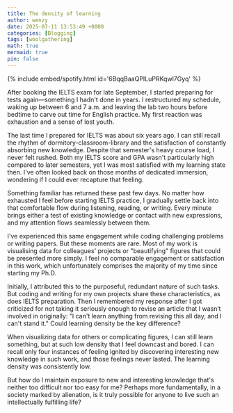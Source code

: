 ```yaml
---
title: The density of learning
author: wenzy
date: 2025-07-11 13:53:49 +0800
categories: [Blogging]
tags: [woolgathering]
math: true
mermaid: true
pin: false
---
```


{% include embed/spotify.html id='6BqqBaaQPILuPRKqwl7Gyq' %}

After booking the IELTS exam for late September, I started preparing for tests again—something I hadn't done in years. I restructured my schedule, waking up between 6 and 7 a.m. and leaving the lab two hours before bedtime to carve out time for English practice. My first reaction was exhaustion and a sense of lost youth.

The last time I prepared for IELTS was about six years ago. I can still recall the rhythm of dormitory-classroom-library and the satisfaction of constantly absorbing new knowledge. Despite that semester's heavy course load, I never felt rushed. Both my IELTS score and GPA wasn't particularly high compared to later semesters, yet I was most satisfied with my learning state then. I've often looked back on those months of dedicated immersion, wondering if I could ever recapture that feeling.

Something familiar has returned these past few days. No matter how exhausted I feel before starting IELTS practice, I gradually settle back into that comfortable flow during listening, reading, or writing. Every minute brings either a test of existing knowledge or contact with new expressions, and my attention flows seamlessly between them.

I've experienced this same engagement while coding challenging problems or writing papers. But these moments are rare. Most of my work is visualising data for colleagues' projects or "beautifying" figures that could be presented more simply. I feel no comparable engagement or satisfaction in this work, which unfortunately comprises the majority of my time since starting my Ph.D.

Initially, I attributed this to the purposeful, redundant nature of such tasks. But coding and writing for my own projects share these characteristics, as does IELTS preparation. Then I remembered my response after I got criticized for not taking it seriously enough to revise an article that I wasn’t involved in originally: "I can't learn anything from revising this all day, and I can't stand it." Could learning density be the key difference?

When visualizing data for others or complicating figures, I can still learn something, but at such low density that I feel downcast and bored. I can recall only four instances of feeling ignited by discovering interesting new knowledge in such work, and those feelings never lasted. The learning density was consistently low.

But how do I maintain exposure to new and interesting knowledge that's neither too difficult nor too easy for me? Perhaps more fundamentally, in a society marked by alienation, is it truly possible for anyone to live such an intellectually fulfilling life?
